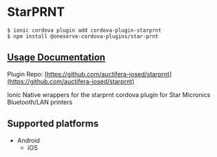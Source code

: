 # StarPRNT

```text
$ ionic cordova plugin add cordova-plugin-starprnt
$ npm install @oneserve-cordova-plugins/star-prnt
```

## [Usage Documentation](https://oneserve.gitbook.io/oneserve-cordova-plugins/plugins/star-prnt/)

Plugin Repo: [https://github.com/auctifera-josed/starprnt](https://github.com/auctifera-josed/starprnt)

Ionic Native wrappers for the starprnt cordova plugin for Star Micronics Bluetooth/LAN printers

## Supported platforms

* Android
  * iOS

